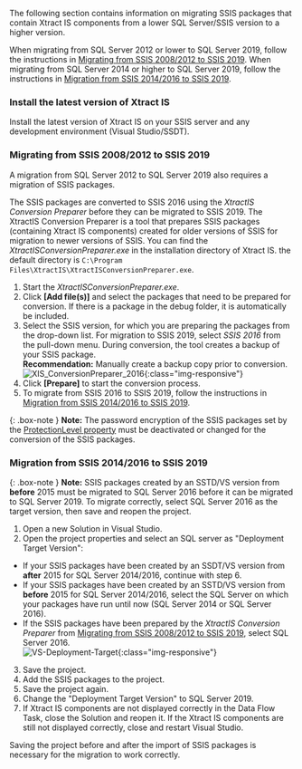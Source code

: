 The following section contains information on migrating SSIS packages that contain Xtract IS components 
from a lower SQL Server/SSIS version to a higher version. 

When migrating from SQL Server 2012 or lower to SQL Server 2019, follow the instructions in [Migrating from SSIS 2008/2012 to SSIS 2019](#migrating-from-ssis-2012-to-ssis-2019).
When migrating from SQL Server 2014 or higher to SQL Server 2019, follow the instructions in [Migration from SSIS 2014/2016 to SSIS 2019](#migration-from-ssis-20142016-to-ssis-2019).

### Install the latest version of Xtract IS
Install the latest version of Xtract IS on your SSIS server and any development environment (Visual Studio/SSDT).


### Migrating from SSIS 2008/2012 to SSIS 2019

A migration from SQL Server 2012 to SQL Server 2019 also requires a migration of SSIS packages.

The SSIS packages are converted to SSIS 2016 using the *XtractIS Conversion Preparer* before they can be migrated to SSIS 2019.
The XtractIS Conversion Preparer is a tool that prepares SSIS packages (containing Xtract IS components) created for older versions of SSIS for migration to newer versions of SSIS.
You can find the *XtractISConversionPreparer.exe* in the installation directory of Xtract IS. the default directory is `C:\Program Files\XtractIS\XtractISConversionPreparer.exe`. 

1. Start the *XtractISConversionPreparer.exe*.
2. Click **[Add file(s)]** and select the packages that need to be prepared for conversion.
If there is a package in the debug folder, it is automatically be included.
3. Select the SSIS version, for which you are preparing the packages from the drop-down list.
For migration to SSIS 2019, select *SSIS 2016* from the pull-down menu. 
During conversion, the tool creates a backup of your SSIS package. <br>
**Recommendation:** Manually create a backup copy prior to conversion.<br>
![XIS_ConversionPreparer_2016](/img/content/XIS_ConversionPreparer_2016.png){:class="img-responsive"}
4. Click **[Prepare]** to start the conversion process. <br>
5. To migrate from SSIS 2016 to SSIS 2019, follow the instructions in [Migration from SSIS 2014/2016 to SSIS 2019](#migration-from-ssis-20142016-to-ssis-2019).

{: .box-note }
**Note:** The password encryption of the SSIS packages set by the [ProtectionLevel property](https://docs.microsoft.com/en-us/sql/integration-services/security/access-control-for-sensitive-data-in-packages?view=sql-server-ver15#set_protection) 
must be deactivated or changed for the conversion of the SSIS packages.

### Migration from SSIS 2014/2016 to SSIS 2019

{: .box-note }
**Note:** SSIS packages created by an SSTD/VS version from **before** 2015 must be migrated to SQL Server 2016 before it can be migrated to SQL Server 2019.
To migrate correctly, select SQL Server 2016 as the target version, then save and reopen the project.

1. Open a new Solution in Visual Studio.
2. Open the project properties and select an SQL server as "Deployment Target Version":
- If your SSIS packages have been created by an SSDT/VS version from **after** 2015 for SQL Server 2014/2016, continue with step 6.
- If your SSIS packages have been created by an SSTD/VS version from **before** 2015 for SQL Server 2014/2016, select the SQL Server on which your packages have run until now (SQL Server 2014 or SQL Server 2016).
- If the SSIS packages have been prepared by the *XtractIS Conversion Preparer* from [Migrating from SSIS 2008/2012 to SSIS 2019](#migrating-from-ssis-2012-to-ssis-2019), select SQL Server 2016.<br>
![VS-Deployment-Target](/img/content/VS_Deployment_Target.png){:class="img-responsive"}
3. Save the project.
4. Add the SSIS packages to the project.
5. Save the project again.
6. Change the "Deployment Target Version" to SQL Server 2019.
7. If Xtract IS components are not displayed correctly in the Data Flow Task, close the Solution and reopen it.
If the Xtract IS components are still not displayed correctly, close and restart Visual Studio.

Saving the project before and after the import of SSIS packages is necessary for the migration to work correctly.

